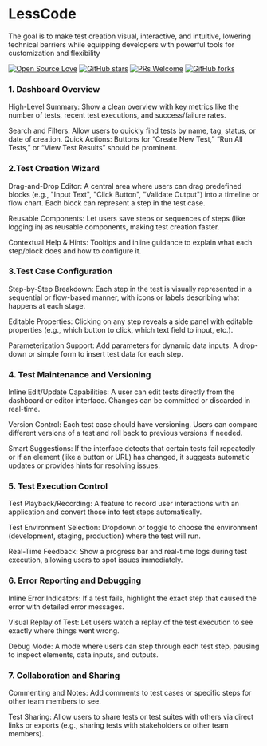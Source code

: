 # LessCode
The goal is to make test creation visual, interactive, and intuitive, lowering technical barriers while equipping developers with powerful tools for customization and flexibility

[![Open Source Love](https://badges.frapsoft.com/os/v1/open-source.svg?v=103)](https://github.com/ashwithpoojary98/Lesscode)
[![GitHub stars](https://img.shields.io/github/stars/ashwithpoojary98/javaflutterfinder.svg?style=flat)](https://github.com/ashwithpoojary98/Lesscode/stargazers)
[![PRs Welcome](https://img.shields.io/badge/PRs-Welcome-brightgreen.svg?style=flat )](https://github.com/ashwithpoojary98/lesscode/pulls)
[![GitHub forks](https://img.shields.io/github/forks/ashwithpoojary98/javaflutterfinder.svg?style=social&label=Fork)](https://github.com/ashwithpoojary98/Lesscode/network)

### 1. Dashboard Overview

High-Level Summary: Show a clean overview with key metrics like the number of tests, recent test executions, and success/failure rates.

Search and Filters: Allow users to quickly find tests by name, tag, status, or date of creation. Quick Actions: Buttons for “Create New Test,” “Run All Tests,” or “View Test Results” should be prominent.

### 2.Test Creation Wizard
Drag-and-Drop Editor: A central area where users can drag predefined blocks (e.g., "Input Text", "Click Button", "Validate Output") into a timeline or flow chart. Each block can represent a step in the test case.
   
Reusable Components: Let users save steps or sequences of steps (like logging in) as reusable components, making test creation faster.

Contextual Help & Hints: Tooltips and inline guidance to explain what each step/block does and how to configure it.

### 3.Test Case Configuration
Step-by-Step Breakdown: Each step in the test is visually represented in a sequential or flow-based manner, with icons or labels describing what happens at each stage.
   
Editable Properties: Clicking on any step reveals a side panel with editable properties (e.g., which button to click, which text field to input, etc.).
   
Parameterization Support: Add parameters for dynamic data inputs. A drop-down or simple form to insert test data for each step.

### 4. Test Maintenance and Versioning
Inline Edit/Update Capabilities: A user can edit tests directly from the dashboard or editor interface. Changes can be committed or discarded in real-time.
   
Version Control: Each test case should have versioning. Users can compare different versions of a test and roll back to previous versions if needed.
   
Smart Suggestions: If the interface detects that certain tests fail repeatedly or if an element (like a button or URL) has changed, it suggests automatic updates or provides hints for resolving issues.

### 5. Test Execution Control
Test Playback/Recording: A feature to record user interactions with an application and convert those into test steps automatically.
   
Test Environment Selection: Dropdown or toggle to choose the environment (development, staging, production) where the test will run.
   
Real-Time Feedback: Show a progress bar and real-time logs during test execution, allowing users to spot issues immediately.

### 6. Error Reporting and Debugging
Inline Error Indicators: If a test fails, highlight the exact step that caused the error with detailed error messages.
   
Visual Replay of Test: Let users watch a replay of the test execution to see exactly where things went wrong.
   
Debug Mode: A mode where users can step through each test step, pausing to inspect elements, data inputs, and outputs.

### 7. Collaboration and Sharing
Commenting and Notes: Add comments to test cases or specific steps for other team members to see.
   
Test Sharing: Allow users to share tests or test suites with others via direct links or exports (e.g., sharing tests with stakeholders or other team members).
